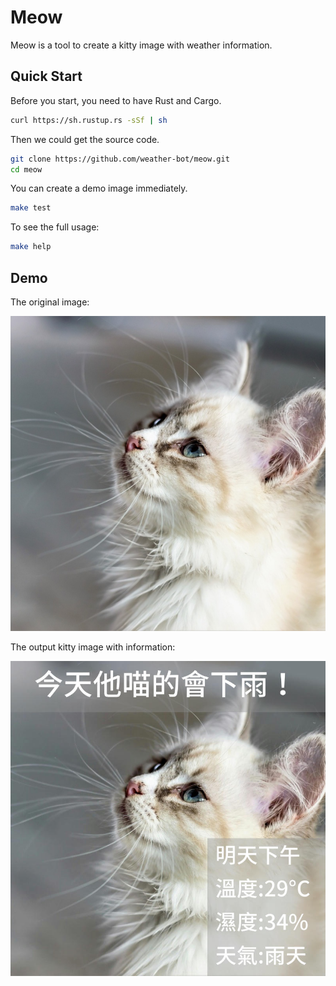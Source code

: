 # Meow

Meow is a tool to create a kitty image with weather information.

## Quick Start

Before you start, you need to have Rust and Cargo.

```sh
curl https://sh.rustup.rs -sSf | sh
```

Then we could get the source code.

```sh
git clone https://github.com/weather-bot/meow.git
cd meow
```

You can create a demo image immediately.

```sh
make test
```

To see the full usage:

```sh
make help
```

## Demo

The original image:

![input](test.jpg)

The output kitty image with information:

![output](sample/corner_out.jpg)
